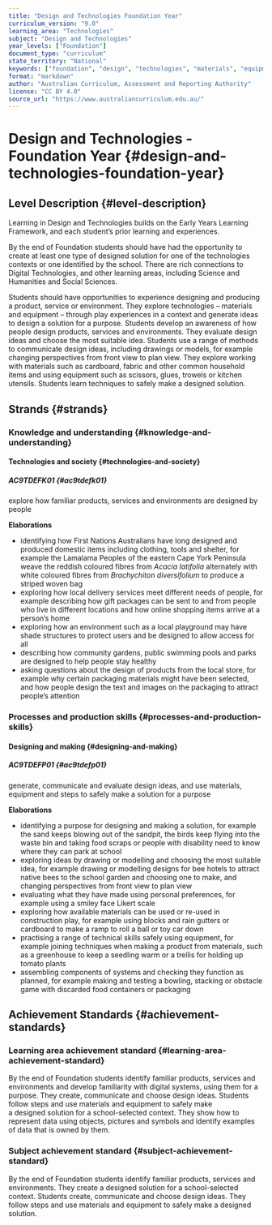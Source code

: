 ```yaml
---
title: "Design and Technologies Foundation Year"
curriculum_version: "9.0"
learning_area: "Technologies"
subject: "Design and Technologies"
year_levels: ["Foundation"]
document_type: "curriculum"
state_territory: "National"
keywords: ["foundation", "design", "technologies", "materials", "equipment", "safety", "creating", "making"]
format: "markdown"
author: "Australian Curriculum, Assessment and Reporting Authority"
license: "CC BY 4.0"
source_url: "https://www.australiancurriculum.edu.au/"
---
```


# Design and Technologies - Foundation Year {#design-and-technologies-foundation-year}

## Level Description {#level-description}

Learning in Design and Technologies builds on the Early Years Learning Framework, and each student’s prior learning and experiences.

By the end of Foundation students should have had the opportunity to create at least one type of designed solution for one of the technologies contexts or one identified by the school. There are rich connections to Digital Technologies, and other learning areas, including Science and Humanities and Social Sciences.

Students should have opportunities to experience designing and producing a product, service or environment. They explore technologies – materials and equipment – through play experiences in a context and generate ideas to design a solution for a purpose. Students develop an awareness of how people design products, services and environments. They evaluate design ideas and choose the most suitable idea. Students use a range of methods to communicate design ideas, including drawings or models, for example changing perspectives from front view to plan view. They explore working with materials such as cardboard, fabric and other common household items and using equipment such as scissors, glues, trowels or kitchen utensils. Students learn techniques to safely make a designed solution.

## Strands {#strands}

### Knowledge and understanding {#knowledge-and-understanding}

#### Technologies and society {#technologies-and-society}

##### AC9TDEFK01 {#ac9tdefk01}

explore how familiar products, services and environments are designed by people

**Elaborations**
*  identifying how First Nations Australians have long designed and produced domestic items including clothing, tools and shelter, for example the Lamalama Peoples of the eastern Cape York Peninsula weave the reddish coloured fibres from *Acacia latifolia* alternately with white coloured fibres from *Brachychiton diversifolium* to produce a striped woven bag
*  exploring how local delivery services meet different needs of people, for example describing how gift packages can be sent to and from people who live in different locations and how online shopping items arrive at a person’s home
*  exploring how an environment such as a local playground may have shade structures to protect users and be designed to allow access for all
*  describing how community gardens, public swimming pools and parks are designed to help people stay healthy
*  asking questions about the design of products from the local store, for example why certain packaging materials might have been selected, and how people design the text and images on the packaging to attract people’s attention

### Processes and production skills {#processes-and-production-skills}

#### Designing and making {#designing-and-making}

##### AC9TDEFP01 {#ac9tdefp01}

generate, communicate and evaluate design ideas, and use materials, equipment and steps to safely make a solution for a purpose

**Elaborations**
*  identifying a purpose for designing and making a solution, for example the sand keeps blowing out of the sandpit, the birds keep flying into the waste bin and taking food scraps or people with disability need to know where they can park at school
*  exploring ideas by drawing or modelling and choosing the most suitable idea, for example drawing or modelling designs for bee hotels to attract native bees to the school garden and choosing one to make, and changing perspectives from front view to plan view
*  evaluating what they have made using personal preferences, for example using a smiley face Likert scale
*  exploring how available materials can be used or re-used in construction play, for example using blocks and rain gutters or cardboard to make a ramp to roll a ball or toy car down
*  practising a range of technical skills safely using equipment, for example joining techniques when making a product from materials, such as a greenhouse to keep a seedling warm or a trellis for holding up tomato plants
*  assembling components of systems and checking they function as planned, for example making and testing a bowling, stacking or obstacle game with discarded food containers or packaging

## Achievement Standards {#achievement-standards}

### Learning area achievement standard {#learning-area-achievement-standard}
By the end of Foundation students identify familiar products, services and environments and develop familiarity with digital systems, using them for a purpose. They create, communicate and choose design ideas. Students follow steps and use materials and equipment to safely make a designed solution for a school-selected context. They show how to represent data using objects, pictures and symbols and identify examples of data that is owned by them.

### Subject achievement standard {#subject-achievement-standard}
By the end of Foundation students identify familiar products, services and environments. They create a designed solution for a school-selected context. Students create, communicate and choose design ideas. They follow steps and use materials and equipment to safely make a designed solution.